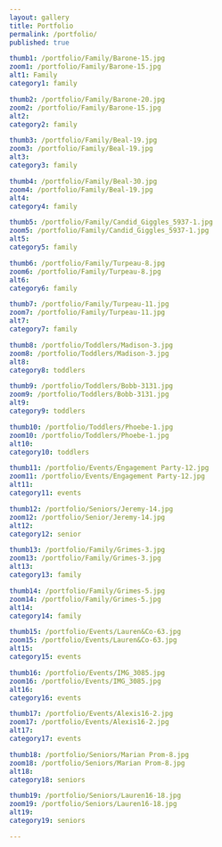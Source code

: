```yaml
---
layout: gallery
title: Portfolio
permalink: /portfolio/
published: true

thumb1: /portfolio/Family/Barone-15.jpg
zoom1: /portfolio/Family/Barone-15.jpg
alt1: Family
category1: family

thumb2: /portfolio/Family/Barone-20.jpg
zoom2: /portfolio/Family/Barone-15.jpg
alt2: 
category2: family

thumb3: /portfolio/Family/Beal-19.jpg
zoom3: /portfolio/Family/Beal-19.jpg
alt3: 
category3: family

thumb4: /portfolio/Family/Beal-30.jpg
zoom4: /portfolio/Family/Beal-19.jpg
alt4: 
category4: family

thumb5: /portfolio/Family/Candid_Giggles_5937-1.jpg
zoom5: /portfolio/Family/Candid_Giggles_5937-1.jpg
alt5: 
category5: family

thumb6: /portfolio/Family/Turpeau-8.jpg
zoom6: /portfolio/Family/Turpeau-8.jpg
alt6: 
category6: family

thumb7: /portfolio/Family/Turpeau-11.jpg
zoom7: /portfolio/Family/Turpeau-11.jpg
alt7: 
category7: family

thumb8: /portfolio/Toddlers/Madison-3.jpg
zoom8: /portfolio/Toddlers/Madison-3.jpg
alt8: 
category8: toddlers

thumb9: /portfolio/Toddlers/Bobb-3131.jpg
zoom9: /portfolio/Toddlers/Bobb-3131.jpg
alt9: 
category9: toddlers

thumb10: /portfolio/Toddlers/Phoebe-1.jpg
zoom10: /portfolio/Toddlers/Phoebe-1.jpg
alt10: 
category10: toddlers

thumb11: /portfolio/Events/Engagement Party-12.jpg
zoom11: /portfolio/Events/Engagement Party-12.jpg
alt11: 
category11: events

thumb12: /portfolio/Seniors/Jeremy-14.jpg
zoom12: /portfolio/Senior/Jeremy-14.jpg
alt12: 
category12: senior

thumb13: /portfolio/Family/Grimes-3.jpg
zoom13: /portfolio/Family/Grimes-3.jpg
alt13: 
category13: family

thumb14: /portfolio/Family/Grimes-5.jpg
zoom14: /portfolio/Family/Grimes-5.jpg
alt14: 
category14: family

thumb15: /portfolio/Events/Lauren&Co-63.jpg
zoom15: /portfolio/Events/Lauren&Co-63.jpg
alt15: 
category15: events

thumb16: /portfolio/Events/IMG_3085.jpg
zoom16: /portfolio/Events/IMG_3085.jpg
alt16: 
category16: events

thumb17: /portfolio/Events/Alexis16-2.jpg
zoom17: /portfolio/Events/Alexis16-2.jpg
alt17: 
category17: events

thumb18: /portfolio/Seniors/Marian Prom-8.jpg
zoom18: /portfolio/Seniors/Marian Prom-8.jpg
alt18: 
category18: seniors

thumb19: /portfolio/Seniors/Lauren16-18.jpg
zoom19: /portfolio/Seniors/Lauren16-18.jpg
alt19: 
category19: seniors

---
```

